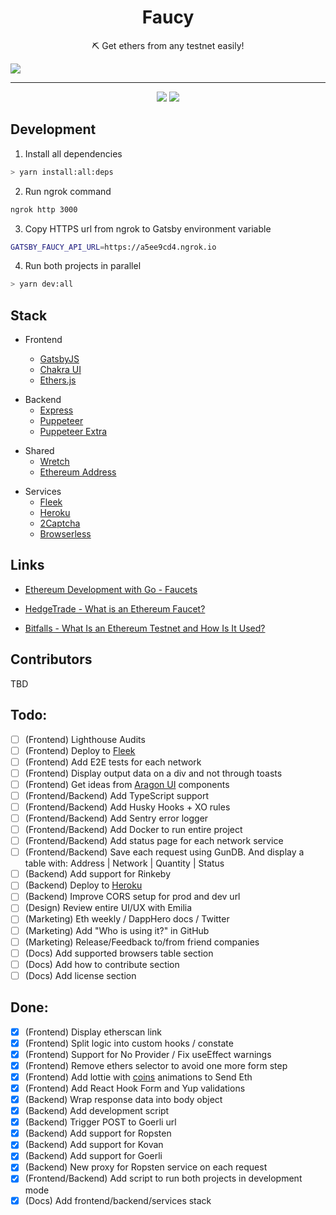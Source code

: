 <h1 align="center">Faucy</h1>
<p align="center">⛏ Get ethers from any testnet easily!</p>

<img src="https://i.ibb.co/BV9s16z/Captura-de-Pantalla-2020-04-18-a-la-s-05-46-56.png">

---

<div align="center">
  <img src="https://img.shields.io/github/issues/cine-estrenos/estrenos-web?style=for-the-badge">
  <img src="https://img.shields.io/github/issues-pr/cine-estrenos/estrenos-web?style=for-the-badge">
</div>

## Development

1. Install all dependencies

```bash
> yarn install:all:deps
```

2. Run ngrok command

```bash
ngrok http 3000
```

3. Copy HTTPS url from ngrok to Gatsby environment variable

```bash
GATSBY_FAUCY_API_URL=https://a5ee9cd4.ngrok.io
```

4. Run both projects in parallel

```bash
> yarn dev:all
```

## Stack

- Frontend

  - [GatsbyJS](https://www.gatsbyjs.org)
  - [Chakra UI](https://chakra-ui.com)
  - [Ethers.js](https://github.com/ethers-io/ethers.js)

* Backend
  - [Express](https://expressjs.com)
  - [Puppeteer](https://pptr.dev)
  - [Puppeteer Extra](https://github.com/berstend/puppeteer-extra)

- Shared
  - [Wretch](https://github.com/elbywan/wretch)
  - [Ethereum Address](https://www.npmjs.com/package/ethereum-address)

* Services
  - [Fleek](https://fleek.co)
  - [Heroku](https://www.heroku.com)
  - [2Captcha](https://2captcha.com)
  - [Browserless](https://www.browserless.io)

## Links

- [Ethereum Development with Go - Faucets](https://goethereumbook.org/faucets/)

- [HedgeTrade - What is an Ethereum Faucet?](https://hedgetrade.com/what-is-ethereum-faucet/)

- [Bitfalls - What Is an Ethereum Testnet and How Is It Used?](https://bitfalls.com/2018/05/31/what-is-an-ethereum-testnet-and-how-is-it-used/)

## Contributors

TBD

## Todo:

- [ ] (Frontend) Lighthouse Audits
- [ ] (Frontend) Deploy to [Fleek](https://fleek.co)
- [ ] (Frontend) Add E2E tests for each network
- [ ] (Frontend) Display output data on a div and not through toasts
- [ ] (Frontend) Get ideas from [Aragon UI](https://ui.aragon.org/) components
- [ ] (Frontend/Backend) Add TypeScript support
- [ ] (Frontend/Backend) Add Husky Hooks + XO rules
- [ ] (Frontend/Backend) Add Sentry error logger
- [ ] (Frontend/Backend) Add Docker to run entire project
- [ ] (Frontend/Backend) Add status page for each network service
- [ ] (Frontend/Backend) Save each request using GunDB. And display a table with: Address | Network | Quantity | Status
- [ ] (Backend) Add support for Rinkeby
- [ ] (Backend) Deploy to [Heroku](https://www.heroku.com)
- [ ] (Backend) Improve CORS setup for prod and dev url
- [ ] (Design) Review entire UI/UX with Emilia
- [ ] (Marketing) Eth weekly / DappHero docs / Twitter
- [ ] (Marketing) Add "Who is using it?" in GitHub
- [ ] (Marketing) Release/Feedback to/from friend companies
- [ ] (Docs) Add supported browsers table section
- [ ] (Docs) Add how to contribute section
- [ ] (Docs) Add license section

## Done:

- [x] (Frontend) Display etherscan link
- [x] (Frontend) Split logic into custom hooks / constate
- [x] (Frontend) Support for No Provider / Fix useEffect warnings
- [x] (Frontend) Remove ethers selector to avoid one more form step
- [x] (Frontend) Add lottie with [coins](https://icons8.com/animated-icons/coins) animations to Send Eth
- [x] (Frontend) Add React Hook Form and Yup validations
- [x] (Backend) Wrap response data into body object
- [x] (Backend) Add development script
- [x] (Backend) Trigger POST to Goerli url
- [x] (Backend) Add support for Ropsten
- [x] (Backend) Add support for Kovan
- [x] (Backend) Add support for Goerli
- [x] (Backend) New proxy for Ropsten service on each request
- [x] (Frontend/Backend) Add script to run both projects in development mode
- [x] (Docs) Add frontend/backend/services stack
